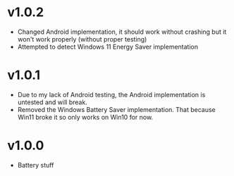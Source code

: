 # v1.0.2
- Changed Android implementation, it should work without crashing but it won't work properly (without proper testing)
- Attempted to detect Windows 11 Energy Saver implementation
# v1.0.1
- Due to my lack of Android testing, the Android implementation is untested and will break.
- Removed the Windows Battery Saver implementation. That because Win11 broke it so only works on Win10 for now.
# v1.0.0
- Battery stuff